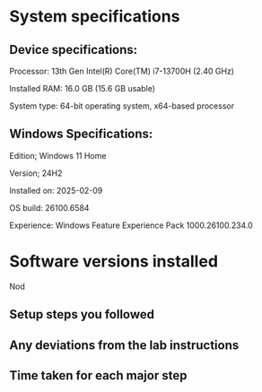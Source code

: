 # System specifications
## Device specifications:
Processor:	13th Gen Intel(R) Core(TM) i7-13700H (2.40 GHz)

Installed RAM:	16.0 GB (15.6 GB usable)

System type:	64-bit operating system, x64-based processor

## Windows Specifications:
Edition;	Windows 11 Home

Version;	24H2

Installed on:	‎2025-‎02-‎09

OS build:	26100.6584

Experience:	Windows Feature Experience Pack 1000.26100.234.0


# Software versions installed
Nod
## Setup steps you followed
## Any deviations from the lab instructions
## Time taken for each major step
